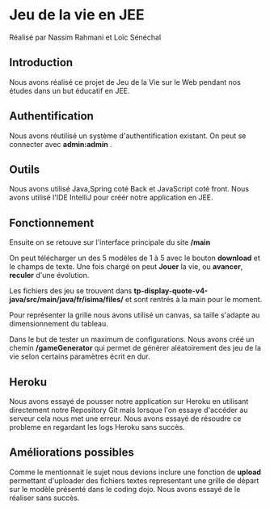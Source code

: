 # Jeu de la vie en JEE

Réalisé par Nassim Rahmani et Loïc Sénéchal

## Introduction

Nous avons réalisé ce projet de Jeu de la Vie sur le Web pendant nos études dans un but éducatif en JEE.

## Authentification

Nous avons réutilisé un système d'authentification existant. On peut se connecter avec __admin:admin__ .

## Outils

Nous avons utilisé Java,Spring coté Back et JavaScript coté front. Nous avons utilisé l'IDE IntelliJ pour créér notre application en JEE.

## Fonctionnement

Ensuite on se retouve sur l'interface principale du site __/main__

On peut télécharger un des 5 modèles de 1 à 5 avec le bouton __download__ et le champs de texte. Une fois chargé on peut __Jouer__ la vie, ou __avancer__, __reculer__ d'une évolution.

Les fichiers des jeu se trouvent dans __tp-display-quote-v4-java/src/main/java/fr/isima/files/__ et sont rentrés à la main pour le moment.

Pour représenter la grille nous avons utilisé un canvas, sa taille s'adapte au dimensionnement du tableau.

Dans le but de tester un maximum de configurations. Nous avons créé un chemin __/gameGenerator__ qui permet de générer aléatoirement des jeu de la vie selon certains paramètres écrit en dur.


## Heroku

Nous avons essayé de pousser notre application sur Heroku en utilisant directement notre Repository Git mais lorsque l'on essaye d'accéder au serveur cela nous met une erreur.
Nous avons essayé de résoudre ce probleme en regardant les logs Heroku sans succès.

## Améliorations possibles

Comme le mentionnait le sujet nous devions inclure une fonction de __upload__ permettant d'uploader des fichiers textes representant une grille de départ sur le modèle présenté dans le coding dojo.
Nous avons essayé de le réaliser sans succès.
